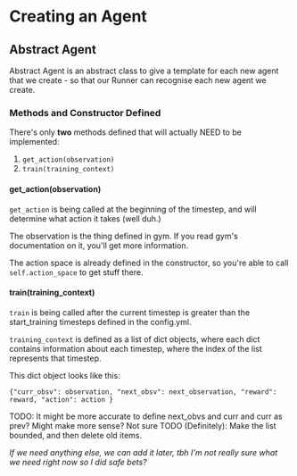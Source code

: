 # Creating an Agent

## Abstract Agent

Abstract Agent is an abstract class to give a template for each new agent that we create - so that our Runner can 
recognise each new agent we create.

### Methods and Constructor Defined

There's only **two** methods defined that will actually NEED to be implemented:

1) `get_action(observation)`
2) `train(training_context)`

#### get_action(observation)

`get_action` is being called at the beginning of the timestep, and will determine what action it takes (well duh.) 

The observation is the thing defined in gym. If you read gym's documentation on it, you'll get more information.

The action space is already defined in the constructor, so you're able to call `self.action_space` to get stuff there.

#### train(training_context)

`train` is being called after the current timestep is greater than the start_training timesteps defined in the 
config.yml.

`training_context` is defined as a list of dict objects, where each dict contains information about each timestep, 
where the index of the list represents that timestep. 

This dict object looks like this:

`
{"curr_obsv": observation,
"next_obsv": next_observation,
"reward": reward,
"action": action
}
`

TODO: It might be more accurate to define next_obvs and curr and curr as prev? Might make more sense? Not sure
TODO (Definitely): Make the list bounded, and then delete old items. 


_If we need anything else, we can add it later, tbh I'm not really sure what we need right now so I did safe bets?_